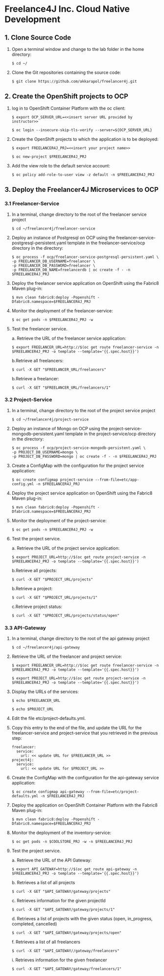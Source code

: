 # Freelance4J Inc. Cloud Native Development

## 1. Clone Source Code

   1. Open a terminal window and change to the lab folder in the home directory:  

      ```
      $ cd ~/ 
      ```

   2. Clone the Git repositories containing the source code: 

      ```
      $ git clone https://github.com/akkarapol/freelancer4j.git
      ```

## 2. Create the OpenShift projects to OCP

   1. log in to OpenShift Container Platform with the oc client:
      
      ```
      $ export OCP_SERVER_URL=<<insert server URL provided by instructor>>

      $ oc login --insecure-skip-tls-verify --server=${OCP_SERVER_URL}
      ```
      
   2. Create the OpenShift projects to which the application is to be deployed:
  
      ```
      $ export FREELANCER4J_PRJ=<<insert your project name>>

      $ oc new-project $FREELANCER4J_PRJ
      ```
   3. Add the view role to the default service account:
   
      ```
      $ oc policy add-role-to-user view -z default -n $FREELANCER4J_PRJ
      ```
      
 ## 3. Deploy the Freelancer4J Microservices to OCP
 
  ### 3.1 Freelancer-Service
          
  1. In a terminal, change directory to the root of the freelancer service project   
         
     ```          
     $ cd ~/freelancer4j/freelancer-service          
     ```
          
  2. Deploy an instance of Postgresql on OCP using the freelancer-service-postgresql-persistent.yaml template in the freelancer-service/ocp directory in the directory:
         
     ``` 
     $ oc process -f ocp/freelancer-service-postgresql-persistent.yaml \
     -p FREELANCER_DB_USERNAME=freelancer \
     -p FREELANCER_DB_PASSWORD=freelancer \
     -p FREELANCER_DB_NAME=freelancerdb | oc create -f - -n $FREELANCER4J_PRJ
     ```

  3. Deploy the freelancer service application on OpenShift using the Fabric8 Maven plug-in:
  
     ```
     $ mvn clean fabric8:deploy -Popenshift -Dfabric8.namespace=$FREELANCER4J_PRJ
      ```
  4. Monitor the deployment of the freelancer-service:
     
     ```
     $ oc get pods -n $FREELANCER4J_PRJ -w
     ```
  6. Test the freelancer service.
  
     a. Retrieve the URL of the freelancer service application:
     
     ```
     $ export FREELANCER_URL=http://$(oc get route freelancer-service -n $FREELANCER4J_PRJ -o template --template='{{.spec.host}}')
     ```
     
     b.Retrieve all freelancers:
     
     ```
     $ curl -X GET "$FREELANCER_URL/freelancers"
     ```
     
     b.Retrieve a freelancer:
     
     ```
     $ curl -X GET "$FREELANCER_URL/freelancers/1"
     ```
     
  ### 3.2 Project-Service
          
  1. In a terminal, change directory to the root of the project service project   
         
     ```          
     $ cd ~/freelancer4j/project-service          
     ```
          
  2. Deploy an instance of Mongo on OCP using the project-service-mongodb-persistent.yaml template in the project-service/ocp directory in the directory:
         
     ``` 
     $ oc process -f ocp/project-service-mongodb-persistent.yaml \
     -p PROJECT_DB_USERNAME=mongo \
     -p PROJECT_DB_PASSWORD=mongo | oc create -f - -n $FREELANCER4J_PRJ
     ```
     
  3. Create a ConfigMap with the configuration for the project service application: 
  
     ```
     $ oc create configmap project-service --from-file=etc/app-config.yml -n $FREELANCER4J_PRJ
     ```
  
  4. Deploy the project service application on OpenShift using the Fabric8 Maven plug-in:
  
     ```
     $ mvn clean fabric8:deploy -Popenshift -Dfabric8.namespace=$FREELANCER4J_PRJ
     ```
  5. Monitor the deployment of the project-service:
     
     ```
     $ oc get pods -n $FREELANCER4J_PRJ -w
     ```
  6. Test the project service.
  
     a. Retrieve the URL of the project service application:
     
     ```
     $ export PROJECT_URL=http://$(oc get route project-service -n $FREELANCER4J_PRJ -o template --template='{{.spec.host}}')
     ```
     
     b.Retrieve all projects:
     
     ```
     $ curl -X GET "$PROJECT_URL/projects"
     ```
     
     b.Retrieve a project:
     
     ```
     $ curl -X GET "$PROJECT_URL/projects/1"
     ```
     
     c.Retrieve project status:
     
     ```
     $ curl -X GET "$PROJECT_URL/projects/status/open"
     ```
     
     
  ### 3.3 API-Gateway
          
  1. In a terminal, change directory to the root of the api gateway project   
         
     ```          
     $ cd ~/freelancer4j/api-gateway          
     ```       
  
  2. Retrieve the URL of the freelancer and project service:
     
     ```          
     $ export FREELANCER_URL=http://$(oc get route freelancer-service -n $FREELANCER4J_PRJ -o template --template='{{.spec.host}}')
     
     $ export PROJECT_URL=http://$(oc get route project-service -n $FREELANCER4J_PRJ -o template --template='{{.spec.host}}') 
     ```
  
  2. Display the URLs of the services:
     
     ```   
     $ echo $FREELANCER_URL
     
     $ echo $PROJECT_URL
     ```   
 
  3. Edit the file etc/project-defaults.yml.

  4. Copy this entry to the end of the file, and update the URL for the freelancer-service and project-service that you retrieved in the previous step:
     
     ```   
     freelancer:
       service:
         url: << update URL for $FREELANCER_URL >>
     project4j:
       service:
         url: << update URL for $PROJECT_URL >>
     ```   
  
  4. Create the ConfigMap with the configuration for the api-gateway service application: 
  
     ```
     $ oc create configmap api-gateway --from-file=etc/project-defaults.yml -n $FREELANCER4J_PRJ
     ```
  
  5. Deploy the application on OpenShift Container Platform with the Fabric8 Maven plug-in:
  
     ```
     $ mvn clean fabric8:deploy -Popenshift -Dfabric8.namespace=$FREELANCER4J_PRJ
     ```  
  
  6. Monitor the deployment of the inventory-service:    
  
     ```
     $ oc get pods -n $COOLSTORE_PRJ -w -n $FREELANCER4J_PRJ
     ``` 
  7. Test the project service.
  
     a. Retrieve the URL of the API Gateway:
     
     ```
     $ export API_GATEWAY=http://$(oc get route api-gateway -n $FREELANCER4J_PRJ -o template --template='{{.spec.host}}')
     ```  

     b. Retrieves a list of all projects
     
     ```
     $ curl -X GET "$API_GATEWAY/gateway/projects"
     ```
     
     c. Retrieves information for the given projectId
     
     ```
     $ curl -X GET "$API_GATEWAY/gateway/projects/1"
     ```
     
     d. Retrieves a list of projects with the given status (open, in_progress, completed, cancelled)
     
     ```
     $ curl -X GET "$API_GATEWAY/gateway/projects/open"
     ```
     
     f. Retrieves a list of all freelancers
     
     ```
     $ curl -X GET "$API_GATEWAY//gateway/freelancers"
     ```
     
     i. Retrieves information for the given freelancer
     
     ```
     $ curl -X GET "$API_GATEWAY/gateway/freelancers/1"
     ```
     
